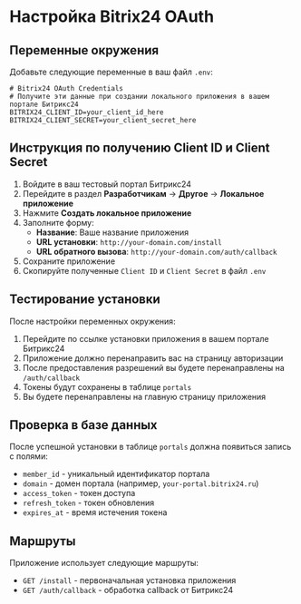# Настройка Bitrix24 OAuth

## Переменные окружения

Добавьте следующие переменные в ваш файл `.env`:

```env
# Bitrix24 OAuth Credentials
# Получите эти данные при создании локального приложения в вашем портале Битрикс24
BITRIX24_CLIENT_ID=your_client_id_here
BITRIX24_CLIENT_SECRET=your_client_secret_here
```

## Инструкция по получению Client ID и Client Secret

1. Войдите в ваш тестовый портал Битрикс24
2. Перейдите в раздел **Разработчикам** → **Другое** → **Локальное приложение**
3. Нажмите **Создать локальное приложение**
4. Заполните форму:
   - **Название**: Ваше название приложения
   - **URL установки**: `http://your-domain.com/install`
   - **URL обратного вызова**: `http://your-domain.com/auth/callback`
5. Сохраните приложение
6. Скопируйте полученные `Client ID` и `Client Secret` в файл `.env`

## Тестирование установки

После настройки переменных окружения:

1. Перейдите по ссылке установки приложения в вашем портале Битрикс24
2. Приложение должно перенаправить вас на страницу авторизации
3. После предоставления разрешений вы будете перенаправлены на `/auth/callback`
4. Токены будут сохранены в таблице `portals`
5. Вы будете перенаправлены на главную страницу приложения

## Проверка в базе данных

После успешной установки в таблице `portals` должна появиться запись с полями:

- `member_id` - уникальный идентификатор портала
- `domain` - домен портала (например, `your-portal.bitrix24.ru`)
- `access_token` - токен доступа
- `refresh_token` - токен обновления
- `expires_at` - время истечения токена

## Маршруты

Приложение использует следующие маршруты:

- `GET /install` - первоначальная установка приложения
- `GET /auth/callback` - обработка callback от Битрикс24
